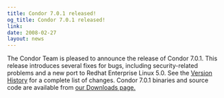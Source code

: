 ```yaml
---
title: Condor 7.0.1 released!
og_title: Condor 7.0.1 released!
link: 
date: 2008-02-27
layout: news
---
```


The Condor Team is pleased to announce the release of Condor 7.0.1. This release introduces several fixes for bugs, including security-related problems and a new port to Redhat Enterprise Linux 5.0.  See the <a href="manual/latest-stable/9_Version_History.html">Version History</a> for a complete list of changes.  Condor 7.0.1 binaries and source code are available from <a href="downloads/">our Downloads page.</a> 
